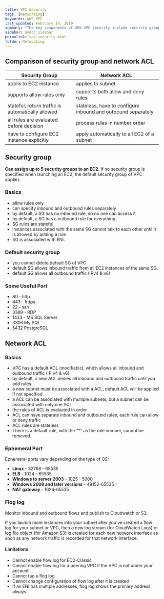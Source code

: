 ```yaml
---
title: VPC Security
tags: [Networking]
keywords: AWS VPC
last_updated: February 14, 2019
summary: "The key components of AWS VPC security include security group, network ACL and flow logs."
sidebar: mydoc_sidebar
permalink: vpc_security.html
folder: Networking
---
```


## Comparison of security group and network ACL

Security Group | Network ACL| 
---------------|------------| 
applis to EC2 instance | applies to subnet | 
supports allow rules only | supports both allow and deny rules | 
stateful, return traffic is automatically allowed | stateless, have to configure inbound and outbound separately | 
all rules are evaluated before decision | process rules in number order | 
have to configure EC2 instance explicitly | apply automatically to all EC2 of a subnet | 

## Security group
**Can assign up to 5 security groups to an EC2.** If no security group is specified when launching an EC2, the default security group of VPC applies.

### Basics
* allow rules only
* can specify inbound and outbound rules separately
* by default, a SG has no inbound rule, so no one can access it
* by default, a SG has a outbound rule for everything
* SG rules are stateful
* instances associated with the same SG cannot talk to each other until it is allowed by adding a rule
* SG is associated with ENI. 

### Default security group
* you cannot delete default SG of VPC
* default SG allows inbound traffic from all EC2 instances of the same SG.
* default SG allows all outbound traffic (IPv4 & v6)

### Some Useful Port 
* 80 - http
* 443 - https
* 22 - ssh
* 3389 - RDP
* 1433 - MS SQL Server
* 3306 My SQL
* 5432 PostgreSQL

## Network ACL
### Basics
* VPC has a default ACL (modifiable), which allows all inbound and outbound traffic (IP v4 & v6)
* by default, a new ACL denies all inbound and outbound traffic until you add rules.
* a new subnet must be associated with a ACL, default ACL will be applied if not specified
* a ACL can be associated with multiple subnets, but a subnet can be associated with only one ACL
* the rules of ACL is evaluated in order
* ACL can have separate inbound and outbound rules, each rule can allow or deny traffic
* ACL rules are stateless
* There is a default rule, with the "*" as the rule number, cannot be removed.


### Ephemeral Port
Ephemeral ports vary depending on the type of OS:
* **Linux** - 32768 - 65535
* **ELB** - 1024 - 65535
* **Windows to server 2003** - 1025 - 5000
* **Windows 2008 and later versions** - 49152-65535
* **NAT gateway** - 1024-65535

### Flog log
Monitor inbound and outbound flows and publish to Cloudwatch or S3. 

If you launch more instances into your subnet after you've created a flow log for your subnet or VPC,
then a new log stream (for CloudWatch Logs) or log file object (for Amazon S3) is created for each new
network interface as soon as any network traffic is recorded for that network interface.

#### Limitations
* Cannot enable flow log for EC2-Classic
* Cannot enable flow log for a peering VPC if the VPC is not under your account
* Cannot tag a flog log
* Cannot change configuration of flow log after it is created
* If an ENI has multiple addresses, flog log shows the primary address always.